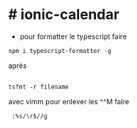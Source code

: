 # # ionic-calendar


* pour formatter le typescript faire
```
npm i typescript-formatter -g
```
après
```

tsfmt -r filename
```
 avec vimm pour enlever les ^^M faire
```
 :%s/\r$//g
```

